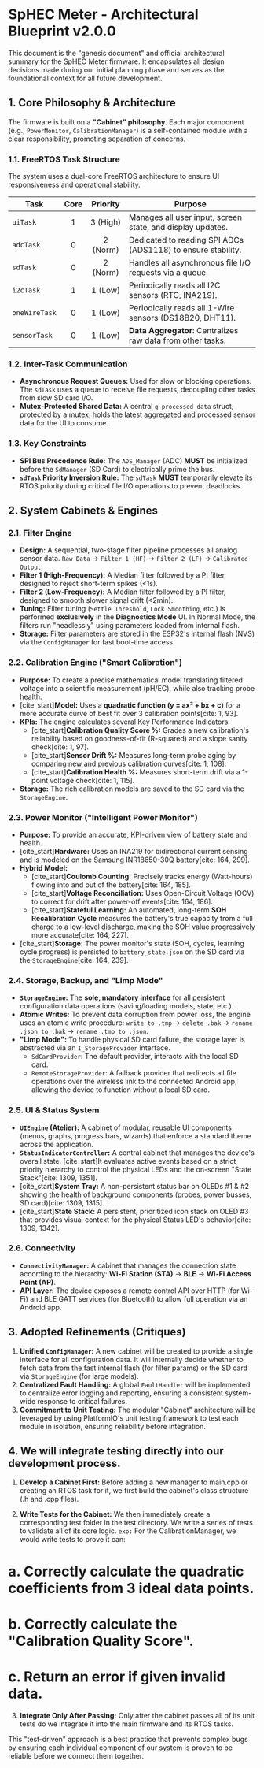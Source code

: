 # SpHEC Meter - Architectural Blueprint v2.0.0

This document is the "genesis document" and official architectural summary for the SpHEC Meter firmware. It encapsulates all design decisions made during our initial planning phase and serves as the foundational context for all future development.

## 1. Core Philosophy & Architecture

The firmware is built on a **"Cabinet" philosophy**. Each major component (e.g., `PowerMonitor`, `CalibrationManager`) is a self-contained module with a clear responsibility, promoting separation of concerns.

### 1.1. FreeRTOS Task Structure

The system uses a dual-core FreeRTOS architecture to ensure UI responsiveness and operational stability.

| Task          | Core | Priority | Purpose                                                      |
|---------------|:----:|:--------:|--------------------------------------------------------------|
| `uiTask`      | 1    | 3 (High) | Manages all user input, screen state, and display updates.   |
| `adcTask`     | 0    | 2 (Norm) | Dedicated to reading SPI ADCs (ADS1118) to ensure stability. |
| `sdTask`      | 0    | 2 (Norm) | Handles all asynchronous file I/O requests via a queue.      |
| `i2cTask`     | 1    | 1 (Low)  | Periodically reads all I2C sensors (RTC, INA219).            |
| `oneWireTask` | 0    | 1 (Low)  | Periodically reads all 1-Wire sensors (DS18B20, DHT11).      |
| `sensorTask`  | 0    | 1 (Low)  | **Data Aggregator**: Centralizes raw data from other tasks.    |

### 1.2. Inter-Task Communication

* **Asynchronous Request Queues:** Used for slow or blocking operations. The `sdTask` uses a queue to receive file requests, decoupling other tasks from slow SD card I/O.
* **Mutex-Protected Shared Data:** A central `g_processed_data` struct, protected by a mutex, holds the latest aggregated and processed sensor data for the UI to consume.

### 1.3. Key Constraints

* **SPI Bus Precedence Rule:** The `ADS_Manager` (ADC) **MUST** be initialized before the `SdManager` (SD Card) to electrically prime the bus.
* **`sdTask` Priority Inversion Rule:** The `sdTask` **MUST** temporarily elevate its RTOS priority during critical file I/O operations to prevent deadlocks.

## 2. System Cabinets & Engines

### 2.1. Filter Engine

* **Design:** A sequential, two-stage filter pipeline processes all analog sensor data. `Raw Data` -> `Filter 1 (HF)` -> `Filter 2 (LF)` -> `Calibrated Output`.
* **Filter 1 (High-Frequency):** A Median filter followed by a PI filter, designed to reject short-term spikes (<1s).
* **Filter 2 (Low-Frequency):** A Median filter followed by a PI filter, designed to smooth slower signal drift (<2min).
* **Tuning:** Filter tuning (`Settle Threshold`, `Lock Smoothing`, etc.) is performed **exclusively** in the **Diagnostics Mode** UI. In Normal Mode, the filters run "headlessly" using parameters loaded from internal flash.
* **Storage:** Filter parameters are stored in the ESP32's internal flash (NVS) via the `ConfigManager` for fast boot-time access.

### 2.2. Calibration Engine ("Smart Calibration")

* **Purpose:** To create a precise mathematical model translating filtered voltage into a scientific measurement (pH/EC), while also tracking probe health.
* [cite_start]**Model:** Uses a **quadratic function (y = ax² + bx + c)** for a more accurate curve of best fit over 3 calibration points[cite: 1, 93].
* **KPIs:** The engine calculates several Key Performance Indicators:
    * [cite_start]**Calibration Quality Score %:** Grades a new calibration's reliability based on goodness-of-fit (R-squared) and a slope sanity check[cite: 1, 97].
    * [cite_start]**Sensor Drift %:** Measures long-term probe aging by comparing new and previous calibration curves[cite: 1, 108].
    * [cite_start]**Calibration Health %:** Measures short-term drift via a 1-point voltage check[cite: 1, 115].
* **Storage:** The rich calibration models are saved to the SD card via the `StorageEngine`.

### 2.3. Power Monitor ("Intelligent Power Monitor")

* **Purpose:** To provide an accurate, KPI-driven view of battery state and health.
* [cite_start]**Hardware:** Uses an INA219 for bidirectional current sensing and is modeled on the Samsung INR18650-30Q battery[cite: 164, 299].
* **Hybrid Model:**
    * [cite_start]**Coulomb Counting:** Precisely tracks energy (Watt-hours) flowing into and out of the battery[cite: 164, 185].
    * [cite_start]**Voltage Reconciliation:** Uses Open-Circuit Voltage (OCV) to correct for drift after power-off events[cite: 164, 186].
    * [cite_start]**Stateful Learning:** An automated, long-term **SOH Recalibration Cycle** measures the battery's true capacity from a full charge to a low-level discharge, making the SOH value progressively more accurate[cite: 164, 227].
* [cite_start]**Storage:** The power monitor's state (SOH, cycles, learning cycle progress) is persisted to `battery_state.json` on the SD card via the `StorageEngine`[cite: 164, 239].

### 2.4. Storage, Backup, and "Limp Mode"

* **`StorageEngine`:** The **sole, mandatory interface** for all persistent configuration data operations (saving/loading models, state, etc.).
* **Atomic Writes:** To prevent data corruption from power loss, the engine uses an atomic write procedure: `write to .tmp` -> `delete .bak` -> `rename .json to .bak` -> `rename .tmp to .json`.
* **"Limp Mode":** To handle physical SD card failure, the storage layer is abstracted via an `I_StorageProvider` interface.
    * `SdCardProvider`: The default provider, interacts with the local SD card.
    * `RemoteStorageProvider`: A fallback provider that redirects all file operations over the wireless link to the connected Android app, allowing the device to function without a local SD card.

### 2.5. UI & Status System

* **`UIEngine` (Atelier):** A cabinet of modular, reusable UI components (menus, graphs, progress bars, wizards) that enforce a standard theme across the application.
* **`StatusIndicatorController`:** A central cabinet that manages the device's overall state. [cite_start]It evaluates active events based on a strict priority hierarchy to control the physical LEDs and the on-screen "State Stack"[cite: 1309, 1351].
* [cite_start]**System Tray:** A non-persistent status bar on OLEDs #1 & #2 showing the health of background components (probes, power busses, SD card)[cite: 1309, 1315].
* [cite_start]**State Stack:** A persistent, prioritized icon stack on OLED #3 that provides visual context for the physical Status LED's behavior[cite: 1309, 1342].

### 2.6. Connectivity

* **`ConnectivityManager`:** A cabinet that manages the connection state according to the hierarchy: **Wi-Fi Station (STA)** -> **BLE** -> **Wi-Fi Access Point (AP)**.
* **API Layer:** The device exposes a remote control API over HTTP (for Wi-Fi) and BLE GATT services (for Bluetooth) to allow full operation via an Android app.

## 3. Adopted Refinements (Critiques)

1.  **Unified `ConfigManager`:** A new cabinet will be created to provide a single interface for all configuration data. It will internally decide whether to fetch data from the fast internal flash (for filter params) or the SD card via `StorageEngine` (for large models).
2.  **Centralized Fault Handling:** A global `FaultHandler` will be implemented to centralize error logging and reporting, ensuring a consistent system-wide response to critical failures.
3.  **Commitment to Unit Testing:** The modular "Cabinet" architecture will be leveraged by using PlatformIO's unit testing framework to test each module in isolation, ensuring reliability before integration.

## 4. We will integrate testing directly into our development process.

1. **Develop a Cabinet First:** Before adding a new manager to main.cpp or creating an RTOS task for it, we first build the cabinet's class structure (.h and .cpp files).

2. **Write Tests for the Cabinet:** We then immediately create a corresponding test folder in the test directory. We write a series of tests to validate all of its core logic. `exp:` For the CalibrationManager, we would write tests to prove it can:

 # a. Correctly calculate the quadratic coefficients from 3 ideal data points.

 # b. Correctly calculate the "Calibration Quality Score".

 # c. Return an error if given invalid data.

3. **Integrate Only After Passing:** Only after the cabinet passes all of its unit tests do we integrate it into the main firmware and its RTOS tasks.

This "test-driven" approach is a best practice that prevents complex bugs by ensuring each individual component of our system is proven to be reliable before we connect them together.